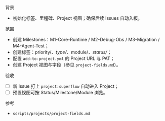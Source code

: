 背景
- 初始化标签、里程碑、Project 视图；确保后续 Issues 自动入板。

范围
- 创建 Milestones：M1-Core-Runtime / M2-Debug-Obs / M3-Migration / M4-Agent-Test；
- 创建标签：priority/*、type/*、module/*、status/*；
- 配置 `add-to-project.yml` 的 Project URL 与 PAT；
- 创建 Project 视图与字段（参见 `project-fields.md`）。

验收
- [ ] 新 Issue 打上 `project:superflow` 自动进入 Project；
- [ ] 预置视图可按 Status/Milestone/Module 浏览。

参考
- `scripts/projects/project-fields.md`

